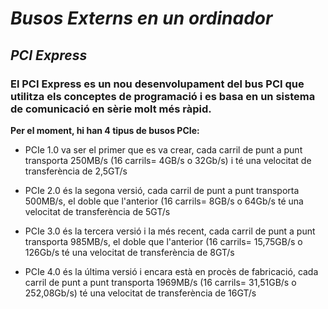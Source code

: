 # ***Busos Externs en un ordinador*** 

## *PCI Express*

### El PCI Express es un nou desenvolupament del bus PCI que utilitza els conceptes de programació i es basa en un sistema de comunicació en sèrie molt més ràpid. 

**Per el moment, hi han 4 tipus de busos PCIe:**

* PCIe 1.0 va ser el primer que es va crear, cada carril de punt a punt transporta 250MB/s (16 carrils= 4GB/s o 32Gb/s) i té una velocitat de transferència de 2,5GT/s

* PCIe 2.0 és la segona versió, cada carril de punt a punt transporta 500MB/s, el doble que l'anterior (16 carrils= 8GB/s o 64Gb/s té una velocitat de transferència de 5GT/s  

* PCIe 3.0 és la tercera versió i la més recent, cada carril de punt a punt transporta 985MB/s, el doble que l'anterior (16 carrils= 15,75GB/s o 126Gb/s té una velocitat de transferència de 8GT/s    

* PCIe 4.0 és la última versió i encara està en procès de fabricació, cada carril de punt a punt transporta 1969MB/s (16 carrils= 31,51GB/s o 252,08Gb/s) té una velocitat de transferència de 16GT/s
